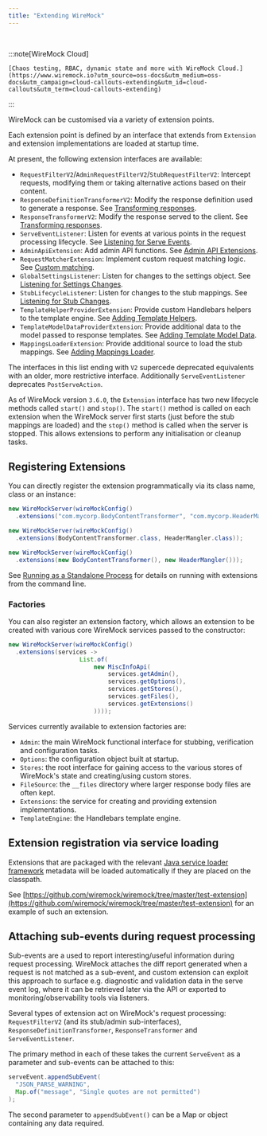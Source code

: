 ```yaml
---
title: "Extending WireMock"
---
```


<!-- TODO: Review and update relative links for Starlight structure -->


<br>

:::note[WireMock Cloud]

    [Chaos testing, RBAC, dynamic state and more with WireMock Cloud.](https://www.wiremock.io?utm_source=oss-docs&utm_medium=oss-docs&utm_campaign=cloud-callouts-extending&utm_id=cloud-callouts&utm_term=cloud-callouts-extending)

:::

WireMock can be customised via a variety of extension points.

Each extension point is defined by an interface that extends from `Extension` and extension implementations are loaded at startup time.

At present, the following extension interfaces are available:

* `RequestFilterV2`/`AdminRequestFilterV2`/`StubRequestFilterV2`: Intercept requests, modifying them or taking alternative actions based on their content.
* `ResponseDefinitionTransformerV2`: Modify the response definition used to generate a response. See [Transforming responses](../extensibility/transforming-responses/).
* `ResponseTransformerV2`: Modify the response served to the client. See [Transforming responses](../extensibility/transforming-responses/).
* `ServeEventListener`: Listen for events at various points in the request processing lifecycle. See [Listening for Serve Events](../extensibility/listening-for-serve-events/).
* `AdminApiExtension`: Add admin API functions. See [Admin API Extensions](../extensibility/admin-api-extensions/).
* `RequestMatcherExtension`: Implement custom request matching logic. See [Custom matching](../extensibility/custom-matching/).
* `GlobalSettingsListener`: Listen for changes to the settings object. See [Listening for Settings Changes](../extensibility/listening-for-settings-changes/).
* `StubLifecycleListener`: Listen for changes to the stub mappings. See [Listening for Stub Changes](../extensibility/listening-for-stub-changes/).
* `TemplateHelperProviderExtension`: Provide custom Handlebars helpers to the template engine. See [Adding Template Helpers](../extensibility/adding-template-helpers/).
* `TemplateModelDataProviderExtension`: Provide additional data to the model passed to response templates. See [Adding Template Model Data](../extensibility/adding-template-model-data/).
* `MappingsLoaderExtension`: Provide additional source to load the stub mappings. See [Adding Mappings Loader](../extensibility/adding-mappings-loader/).

The interfaces in this list ending with `V2` supercede deprecated equivalents with an older, more restrictive interface. Additionally `ServeEventListener` deprecates `PostServeAction`.

As of WireMock version `3.6.0`, the `Extension` interface has two new lifecycle methods called `start()` and `stop()`. 
The `start()` method is called on each extension when the WireMock server first starts (just before the stub mappings 
are loaded) and the `stop()` method is called when the server is stopped. This allows extensions to perform any
initialisation or cleanup tasks.

## Registering Extensions

You can directly register the extension programmatically via its class name,
class or an instance:

```java
new WireMockServer(wireMockConfig()
  .extensions("com.mycorp.BodyContentTransformer", "com.mycorp.HeaderMangler"));

new WireMockServer(wireMockConfig()
  .extensions(BodyContentTransformer.class, HeaderMangler.class));

new WireMockServer(wireMockConfig()
  .extensions(new BodyContentTransformer(), new HeaderMangler()));
```

See [Running as a Standalone Process](../standalone/) for details on running with extensions from the command line.

### Factories

You can also register an extension factory, which allows an extension to be created with various core WireMock services passed to the constructor:

```java
new WireMockServer(wireMockConfig()
  .extensions(services ->
                    List.of(
                        new MiscInfoApi(
                            services.getAdmin(),
                            services.getOptions(),
                            services.getStores(),
                            services.getFiles(),
                            services.getExtensions()
                        ))));
```

Services currently available to extension factories are:
* `Admin`: the main WireMock functional interface for stubbing, verification and configuration tasks.
* `Options`: the configuration object built at startup.
* `Stores`: the root interface for gaining access to the various stores of WireMock's state and creating/using custom stores.
* `FileSource`: the `__files` directory where larger response body files are often kept.
* `Extensions`: the service for creating and providing extension implementations.
* `TemplateEngine`: the Handlebars template engine.

## Extension registration via service loading

Extensions that are packaged with the relevant [Java service loader framework](https://docs.oracle.com/javase/8/docs/api/java/util/ServiceLoader.html) metadata
will be loaded automatically if they are placed on the classpath.

See [https://github.com/wiremock/wiremock/tree/master/test-extension](https://github.com/wiremock/wiremock/tree/master/test-extension) for an example of such an extension.


## Attaching sub-events during request processing

Sub-events are a used to report interesting/useful information during request processing. WireMock attaches the diff report generated when a request is not matched as a sub-event, and custom extension can exploit this approach to surface e.g. diagnostic and validation data in the serve event log, where it can be retrieved later via the API or exported to monitoring/observability tools via listeners.


Several types of extension act on WireMock's request processing: `RequestFilterV2` (and its stub/admin sub-interfaces), `ResponseDefinitionTransformer`, `ResponseTransformer` and `ServeEventListener`.

The primary method in each of these takes the current `ServeEvent` as a parameter and sub-events can be attached to this:

```java
serveEvent.appendSubEvent(
  "JSON_PARSE_WARNING",
  Map.of("message", "Single quotes are not permitted")
);
```

The second parameter to `appendSubEvent()` can be a Map or object containing any data required.